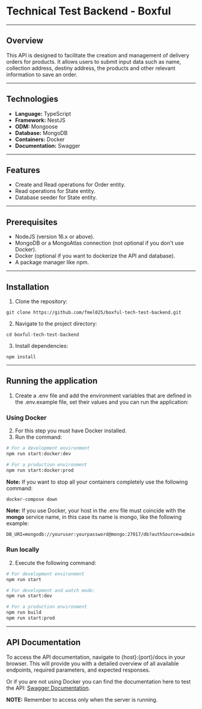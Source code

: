 # Technical Test Backend - Boxful

---

## Overview

This API is designed to facilitate the creation and management of delivery orders for products. It allows users to submit input data such as name, collection address, destiny address, the products and other relevant information to save an order.

---

## Technologies

- <b>Language:</b> TypeScript
- <b>Framework:</b> NestJS
- <b>ODM:</b> Mongoose
- <b>Database:</b> MongoDB
- <b>Containers:</b> Docker
- <b>Documentation:</b> Swagger

--- 
## Features

- Create and Read operations for Order entity.
- Read operations for State entity.
- Database seeder for State entity.

---
## Prerequisites

- NodeJS (version 16.x or above).
- MongoDB or a MongoAtlas connection (not optional if you don't use Docker).
- Docker (optional if you want to dockerize the API and database).
- A package manager like npm.

---
## Installation

1. Clone the repository:
```
git clone https://github.com/fmel025/boxful-tech-test-backend.git
```
2. Navigate to the project directory:
```
cd boxful-tech-test-backend
```
3. Install dependencies:
```
npm install
``` 

---
## Running the application

1. Create a .env file and add the environment variables that are defined in the .env.example file, set their values and you can run the application:

### Using Docker

2. For this step you must have Docker installed.
3. Run the command:
```bash
# For a development environment
npm run start:docker:dev

# For a production environment
npm run start:docker:prod
```

<b>Note:</b> If you want to stop all your containers completely use the following command:
```bash
docker-compose down
```

<b>Note:</b> If you use Docker, your host in the .env file must coincide with the <b>mongo</b> service name, in this case its name is mongo, like the following example:
```
DB_URI=mongodb://youruser:yourpassword@mongo:27017/db?authSource=admin
```

### Run locally

2. Execute the following command:
```bash
# For development environment
npm run start

# For development and watch mode:
npm run start:dev

# For a production environment
npm run build
npm run start:prod
```

---
## API Documentation

To access the API documentation, navigate to {host}:{port}/docs in your browser. This will provide you with a detailed overview of all available endpoints, required parameters, and expected responses.

Or if you are not using Docker you can find the documentation here to test the API: [Swagger Documentation](localhost:8080/docs).

<b>NOTE:</b> Remember to access only when the server is running.